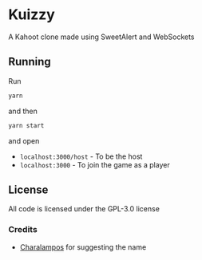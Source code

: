# Kuizzy

A Kahoot clone made using SweetAlert and WebSockets

## Running

Run

```bash
yarn
```

and then 

```bash
yarn start
```

and open

- `localhost:3000/host` - To be the host
- `localhost:3000` - To join the game as a player

## License

All code is licensed under the GPL-3.0 license

### Credits

- [Charalampos](https://github.com/cfanoulis) for suggesting the name